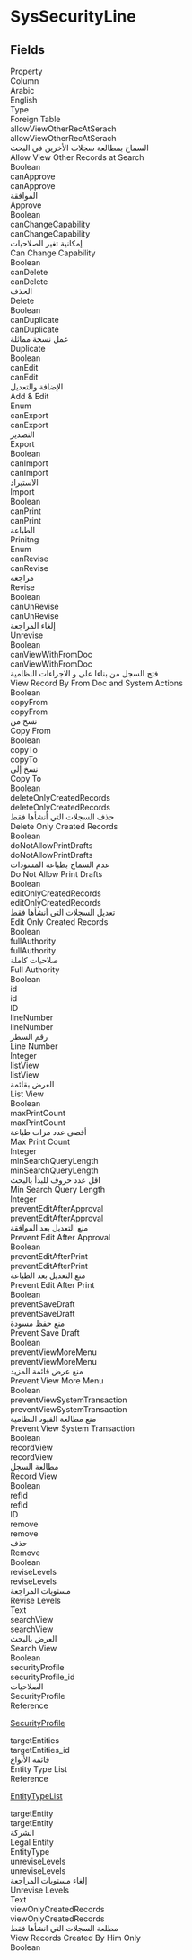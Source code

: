
<div class='tableName'>


# SysSecurityLine
</div>


<ContentFilter/>

<div class='searchable'>

## Fields

<div class="nama-table">
<div class="row header-row">
<div class="cell">Property</div>
<div class="cell">Column</div>
<div class="cell">Arabic</div>
<div class="cell">English</div>
<div class="cell">Type</div>
<div class="cell">Foreign Table</div>
</div><div class="row searchable" id="allowViewOtherRecAtSerach">
<div class="cell" data-label="Property">allowViewOtherRecAtSerach</div>
<div class="cell" data-label="Column">allowViewOtherRecAtSerach</div>
<div class="cell" data-label="Arabic">السماح بمطالعة سجلات الأخرين في البحث</div>
<div class="cell" data-label="English">Allow View Other Records at Search</div>
<div class="cell" data-label="Type">Boolean</div>

</div>

<div class="row searchable" id="canApprove">
<div class="cell" data-label="Property">canApprove</div>
<div class="cell" data-label="Column">canApprove</div>
<div class="cell" data-label="Arabic"> الموافقة</div>
<div class="cell" data-label="English"> Approve</div>
<div class="cell" data-label="Type">Boolean</div>

</div>

<div class="row searchable" id="canChangeCapability">
<div class="cell" data-label="Property">canChangeCapability</div>
<div class="cell" data-label="Column">canChangeCapability</div>
<div class="cell" data-label="Arabic">إمكانية تغير الصلاحيات</div>
<div class="cell" data-label="English">Can Change Capability</div>
<div class="cell" data-label="Type">Boolean</div>

</div>

<div class="row searchable" id="canDelete">
<div class="cell" data-label="Property">canDelete</div>
<div class="cell" data-label="Column">canDelete</div>
<div class="cell" data-label="Arabic"> الحذف</div>
<div class="cell" data-label="English"> Delete</div>
<div class="cell" data-label="Type">Boolean</div>

</div>

<div class="row searchable" id="canDuplicate">
<div class="cell" data-label="Property">canDuplicate</div>
<div class="cell" data-label="Column">canDuplicate</div>
<div class="cell" data-label="Arabic">عمل نسخة مماثلة</div>
<div class="cell" data-label="English">Duplicate</div>
<div class="cell" data-label="Type">Boolean</div>

</div>

<div class="row searchable" id="canEdit">
<div class="cell" data-label="Property">canEdit</div>
<div class="cell" data-label="Column">canEdit</div>
<div class="cell" data-label="Arabic"> الإضافة والتعديل</div>
<div class="cell" data-label="English"> Add & Edit</div>
<div class="cell" data-label="Type">Enum</div>

</div>

<div class="row searchable" id="canExport">
<div class="cell" data-label="Property">canExport</div>
<div class="cell" data-label="Column">canExport</div>
<div class="cell" data-label="Arabic">التصدير</div>
<div class="cell" data-label="English">Export</div>
<div class="cell" data-label="Type">Boolean</div>

</div>

<div class="row searchable" id="canImport">
<div class="cell" data-label="Property">canImport</div>
<div class="cell" data-label="Column">canImport</div>
<div class="cell" data-label="Arabic">الاستيراد</div>
<div class="cell" data-label="English">Import</div>
<div class="cell" data-label="Type">Boolean</div>

</div>

<div class="row searchable" id="canPrint">
<div class="cell" data-label="Property">canPrint</div>
<div class="cell" data-label="Column">canPrint</div>
<div class="cell" data-label="Arabic"> الطباعة</div>
<div class="cell" data-label="English"> Prinitng</div>
<div class="cell" data-label="Type">Enum</div>

</div>

<div class="row searchable" id="canRevise">
<div class="cell" data-label="Property">canRevise</div>
<div class="cell" data-label="Column">canRevise</div>
<div class="cell" data-label="Arabic">مراجعة</div>
<div class="cell" data-label="English">Revise</div>
<div class="cell" data-label="Type">Boolean</div>

</div>

<div class="row searchable" id="canUnRevise">
<div class="cell" data-label="Property">canUnRevise</div>
<div class="cell" data-label="Column">canUnRevise</div>
<div class="cell" data-label="Arabic"> إلغاء المراجعة</div>
<div class="cell" data-label="English"> Unrevise</div>
<div class="cell" data-label="Type">Boolean</div>

</div>

<div class="row searchable" id="canViewWithFromDoc">
<div class="cell" data-label="Property">canViewWithFromDoc</div>
<div class="cell" data-label="Column">canViewWithFromDoc</div>
<div class="cell" data-label="Arabic">فتح السجل من بناءا على و الاجراءات النظامية</div>
<div class="cell" data-label="English">View Record By From Doc and System Actions</div>
<div class="cell" data-label="Type">Boolean</div>

</div>

<div class="row searchable" id="copyFrom">
<div class="cell" data-label="Property">copyFrom</div>
<div class="cell" data-label="Column">copyFrom</div>
<div class="cell" data-label="Arabic">نسخ من</div>
<div class="cell" data-label="English">Copy From</div>
<div class="cell" data-label="Type">Boolean</div>

</div>

<div class="row searchable" id="copyTo">
<div class="cell" data-label="Property">copyTo</div>
<div class="cell" data-label="Column">copyTo</div>
<div class="cell" data-label="Arabic">نسخ إلى</div>
<div class="cell" data-label="English">Copy To</div>
<div class="cell" data-label="Type">Boolean</div>

</div>

<div class="row searchable" id="deleteOnlyCreatedRecords">
<div class="cell" data-label="Property">deleteOnlyCreatedRecords</div>
<div class="cell" data-label="Column">deleteOnlyCreatedRecords</div>
<div class="cell" data-label="Arabic">حذف السجلات التي أنشأها فقط</div>
<div class="cell" data-label="English">Delete Only Created Records</div>
<div class="cell" data-label="Type">Boolean</div>

</div>

<div class="row searchable" id="doNotAllowPrintDrafts">
<div class="cell" data-label="Property">doNotAllowPrintDrafts</div>
<div class="cell" data-label="Column">doNotAllowPrintDrafts</div>
<div class="cell" data-label="Arabic">عدم السماح بطباعة المسودات</div>
<div class="cell" data-label="English">Do Not Allow Print Drafts</div>
<div class="cell" data-label="Type">Boolean</div>

</div>

<div class="row searchable" id="editOnlyCreatedRecords">
<div class="cell" data-label="Property">editOnlyCreatedRecords</div>
<div class="cell" data-label="Column">editOnlyCreatedRecords</div>
<div class="cell" data-label="Arabic">تعديل السجلات التي أنشأها فقط</div>
<div class="cell" data-label="English">Edit Only Created Records</div>
<div class="cell" data-label="Type">Boolean</div>

</div>

<div class="row searchable" id="fullAuthority">
<div class="cell" data-label="Property">fullAuthority</div>
<div class="cell" data-label="Column">fullAuthority</div>
<div class="cell" data-label="Arabic">صلاحيات كاملة</div>
<div class="cell" data-label="English">Full Authority</div>
<div class="cell" data-label="Type">Boolean</div>

</div>

<div class="row searchable" id="id">
<div class="cell" data-label="Property">id</div>
<div class="cell" data-label="Column">id</div>
<div class="cell" data-label="Arabic"></div>
<div class="cell" data-label="English"></div>
<div class="cell" data-label="Type">ID</div>

</div>

<div class="row searchable" id="lineNumber">
<div class="cell" data-label="Property">lineNumber</div>
<div class="cell" data-label="Column">lineNumber</div>
<div class="cell" data-label="Arabic">رقم السطر</div>
<div class="cell" data-label="English">Line Number</div>
<div class="cell" data-label="Type">Integer</div>

</div>

<div class="row searchable" id="listView">
<div class="cell" data-label="Property">listView</div>
<div class="cell" data-label="Column">listView</div>
<div class="cell" data-label="Arabic">العرض بقائمة</div>
<div class="cell" data-label="English">List View</div>
<div class="cell" data-label="Type">Boolean</div>

</div>

<div class="row searchable" id="maxPrintCount">
<div class="cell" data-label="Property">maxPrintCount</div>
<div class="cell" data-label="Column">maxPrintCount</div>
<div class="cell" data-label="Arabic">أقصى عدد مرات طباعة</div>
<div class="cell" data-label="English">Max Print Count</div>
<div class="cell" data-label="Type">Integer</div>

</div>

<div class="row searchable" id="minSearchQueryLength">
<div class="cell" data-label="Property">minSearchQueryLength</div>
<div class="cell" data-label="Column">minSearchQueryLength</div>
<div class="cell" data-label="Arabic">اقل عدد حروف للبدأ بالبحث</div>
<div class="cell" data-label="English">Min Search Query Length</div>
<div class="cell" data-label="Type">Integer</div>

</div>

<div class="row searchable" id="preventEditAfterApproval">
<div class="cell" data-label="Property">preventEditAfterApproval</div>
<div class="cell" data-label="Column">preventEditAfterApproval</div>
<div class="cell" data-label="Arabic">منع التعديل بعد الموافقة</div>
<div class="cell" data-label="English">Prevent Edit After Approval</div>
<div class="cell" data-label="Type">Boolean</div>

</div>

<div class="row searchable" id="preventEditAfterPrint">
<div class="cell" data-label="Property">preventEditAfterPrint</div>
<div class="cell" data-label="Column">preventEditAfterPrint</div>
<div class="cell" data-label="Arabic">منع التعديل بعد الطباعة</div>
<div class="cell" data-label="English">Prevent Edit After Print</div>
<div class="cell" data-label="Type">Boolean</div>

</div>

<div class="row searchable" id="preventSaveDraft">
<div class="cell" data-label="Property">preventSaveDraft</div>
<div class="cell" data-label="Column">preventSaveDraft</div>
<div class="cell" data-label="Arabic">منع حفظ مسودة</div>
<div class="cell" data-label="English">Prevent Save Draft</div>
<div class="cell" data-label="Type">Boolean</div>

</div>

<div class="row searchable" id="preventViewMoreMenu">
<div class="cell" data-label="Property">preventViewMoreMenu</div>
<div class="cell" data-label="Column">preventViewMoreMenu</div>
<div class="cell" data-label="Arabic">منع عرض قائمة المزيد</div>
<div class="cell" data-label="English">Prevent View More Menu</div>
<div class="cell" data-label="Type">Boolean</div>

</div>

<div class="row searchable" id="preventViewSystemTransaction">
<div class="cell" data-label="Property">preventViewSystemTransaction</div>
<div class="cell" data-label="Column">preventViewSystemTransaction</div>
<div class="cell" data-label="Arabic">منع مطالعة القيود النظامية</div>
<div class="cell" data-label="English">Prevent View System Transaction</div>
<div class="cell" data-label="Type">Boolean</div>

</div>

<div class="row searchable" id="recordView">
<div class="cell" data-label="Property">recordView</div>
<div class="cell" data-label="Column">recordView</div>
<div class="cell" data-label="Arabic"> مطالعة السجل</div>
<div class="cell" data-label="English"> Record View</div>
<div class="cell" data-label="Type">Boolean</div>

</div>

<div class="row searchable" id="refId">
<div class="cell" data-label="Property">refId</div>
<div class="cell" data-label="Column">refId</div>
<div class="cell" data-label="Arabic"></div>
<div class="cell" data-label="English"></div>
<div class="cell" data-label="Type">ID</div>

</div>

<div class="row searchable" id="remove">
<div class="cell" data-label="Property">remove</div>
<div class="cell" data-label="Column">remove</div>
<div class="cell" data-label="Arabic">حذف</div>
<div class="cell" data-label="English">Remove</div>
<div class="cell" data-label="Type">Boolean</div>

</div>

<div class="row searchable" id="reviseLevels">
<div class="cell" data-label="Property">reviseLevels</div>
<div class="cell" data-label="Column">reviseLevels</div>
<div class="cell" data-label="Arabic">مستويات المراجعة</div>
<div class="cell" data-label="English">Revise Levels</div>
<div class="cell" data-label="Type">Text</div>

</div>

<div class="row searchable" id="searchView">
<div class="cell" data-label="Property">searchView</div>
<div class="cell" data-label="Column">searchView</div>
<div class="cell" data-label="Arabic">العرض بالبحث</div>
<div class="cell" data-label="English">Search View</div>
<div class="cell" data-label="Type">Boolean</div>

</div>

<div class="row searchable" id="securityProfile">
<div class="cell" data-label="Property">securityProfile</div>
<div class="cell" data-label="Column">securityProfile_id</div>
<div class="cell" data-label="Arabic">الصلاحيات</div>
<div class="cell" data-label="English">SecurityProfile</div>
<div class="cell" data-label="Type">Reference</div>
<div class="cell" data-label="Foreign Table">

 [SecurityProfile](/modules/basic/SecurityProfile.md) 
</div>
</div>

<div class="row searchable" id="targetEntities">
<div class="cell" data-label="Property">targetEntities</div>
<div class="cell" data-label="Column">targetEntities_id</div>
<div class="cell" data-label="Arabic">قائمة الأنواع</div>
<div class="cell" data-label="English">Entity Type List</div>
<div class="cell" data-label="Type">Reference</div>
<div class="cell" data-label="Foreign Table">

 [EntityTypeList](/modules/basic/EntityTypeList.md) 
</div>
</div>

<div class="row searchable" id="targetEntity">
<div class="cell" data-label="Property">targetEntity</div>
<div class="cell" data-label="Column">targetEntity</div>
<div class="cell" data-label="Arabic">الشركة</div>
<div class="cell" data-label="English">Legal Entity</div>
<div class="cell" data-label="Type">EntityType</div>

</div>

<div class="row searchable" id="unreviseLevels">
<div class="cell" data-label="Property">unreviseLevels</div>
<div class="cell" data-label="Column">unreviseLevels</div>
<div class="cell" data-label="Arabic">إلغاء مستويات المراجعة</div>
<div class="cell" data-label="English">Unrevise Levels</div>
<div class="cell" data-label="Type">Text</div>

</div>

<div class="row searchable" id="viewOnlyCreatedRecords">
<div class="cell" data-label="Property">viewOnlyCreatedRecords</div>
<div class="cell" data-label="Column">viewOnlyCreatedRecords</div>
<div class="cell" data-label="Arabic">مطلعة السجلات التي انشأها فقط</div>
<div class="cell" data-label="English">View Records Created By Him Only</div>
<div class="cell" data-label="Type">Boolean</div>

</div>


</div>
</div>

